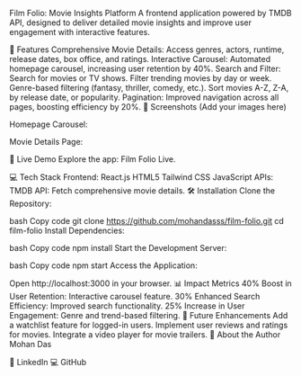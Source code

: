 
Film Folio: Movie Insights Platform
A frontend application powered by TMDB API, designed to deliver detailed movie insights and improve user engagement with interactive features.

🚀 Features
Comprehensive Movie Details:
Access genres, actors, runtime, release dates, box office, and ratings.
Interactive Carousel:
Automated homepage carousel, increasing user retention by 40%.
Search and Filter:
Search for movies or TV shows.
Filter trending movies by day or week.
Genre-based filtering (fantasy, thriller, comedy, etc.).
Sort movies A-Z, Z-A, by release date, or popularity.
Pagination:
Improved navigation across all pages, boosting efficiency by 20%.
📸 Screenshots
(Add your images here)

Homepage Carousel:

Movie Details Page:

🔗 Live Demo
Explore the app: Film Folio Live.

💻 Tech Stack
Frontend:
React.js
HTML5
Tailwind CSS
JavaScript
APIs:
TMDB API: Fetch comprehensive movie details.
🛠️ Installation
Clone the Repository:

bash
Copy code
git clone https://github.com/mohandasss/film-folio.git
cd film-folio
Install Dependencies:

bash
Copy code
npm install
Start the Development Server:

bash
Copy code
npm start
Access the Application:

Open http://localhost:3000 in your browser.
📊 Impact Metrics
40% Boost in User Retention: Interactive carousel feature.
30% Enhanced Search Efficiency: Improved search functionality.
25% Increase in User Engagement: Genre and trend-based filtering.
📅 Future Enhancements
Add a watchlist feature for logged-in users.
Implement user reviews and ratings for movies.
Integrate a video player for movie trailers.
👤 About the Author
Mohan Das

💼 LinkedIn
💻 GitHub
